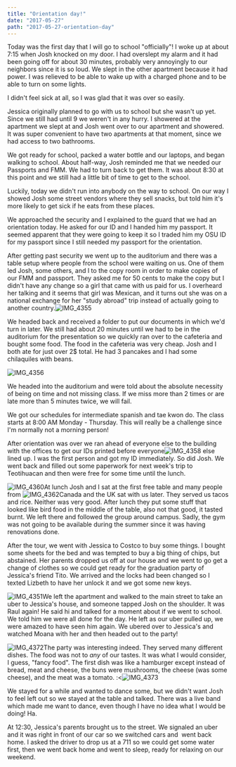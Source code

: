 ```yaml
---
title: "Orientation day!"
date: "2017-05-27"
path: "2017-05-27-orientation-day"
---
```


Today was the first day that I will go to school "officially"! I woke up at about 7:15 when Josh knocked on my door. I had overslept my alarm and it had been going off for about 30 minutes, probably very annoyingly to our neighbors since it is so loud. We slept in the other apartment because it had power. I was relieved to be able to wake up with a charged phone and to be able to turn on some lights.

I didn't feel sick at all, so I was glad that it was over so easily.

Jessica originally planned to go with us to school but she wasn't up yet. Since we still had until 9 we weren't in any hurry. I showered at the apartment we slept at and Josh went over to our apartment and showered. It was super convenient to have two apartments at that moment, since we had access to two bathrooms.

We got ready for school, packed a water bottle and our laptops, and began walking to school. About half-way, Josh reminded me that we needed our Passports and FMM. We had to turn back to get them. It was about 8:30 at this point and we still had a little bit of time to get to the school.

Luckily, today we didn't run into anybody on the way to school. On our way I showed Josh some street vendors where they sell snacks, but told him it's more likely to get sick if he eats from these places.

We approached the security and I explained to the guard that we had an orientation today. He asked for our ID and I handed him my passport. It seemed apparent that they were going to keep it so I traded him my OSU ID for my passport since I still needed my passport for the orientation.

After getting past security we went up to the auditorium and there was a table setup where people from the school were waiting on us. One of them led Josh, some others, and I to the copy room in order to make copies of our FMM and passport. They asked me for 50 cents to make the copy but I didn't have any change so a girl that came with us paid for us. I overheard her talking and it seems that girl was Mexican, and it turns out she was on a national exchange for her "study abroad" trip instead of actually going to another country.![IMG_4355](https://mcquadeblog.files.wordpress.com/2017/05/img_43551.jpg?w=169)

We headed back and received a folder to put our documents in which we'd turn in later. We still had about 20 minutes until we had to be in the auditorium for the presentation so we quickly ran over to the cafeteria and bought some food. The food in the cafeteria was very cheap. Josh and I both ate for just over 2$ total. He had 3 pancakes and I had some chilaquiles with beans.

![IMG_4356](https://mcquadeblog.files.wordpress.com/2017/05/img_4356.jpg?w=169)

We headed into the auditorium and were told about the absolute necessity of being on time and not missing class. If we miss more than 2 times or are late more than 5 minutes twice, we will fail.

We got our schedules for intermediate spanish and tae kwon do. The class starts at 8:00 AM Monday - Thursday. This will really be a challenge since I'm normally not a morning person!

After orientation was over we ran ahead of everyone else to the building with the offices to get our IDs printed before everyone![IMG_4358](https://mcquadeblog.files.wordpress.com/2017/05/img_4358-e1495952031615.jpg?w=150) else lined up. I was the first person and got my ID immediately. So did Josh. We went back and filled out some paperwork for next week's trip to Teotihuacan and then were free for some time until the lunch.

![IMG_4360](https://mcquadeblog.files.wordpress.com/2017/05/img_43602.jpg?w=150)At lunch Josh and I sat at the first free table and many people from ![IMG_4362](https://mcquadeblog.files.wordpress.com/2017/05/img_43621.jpg?w=84)Canada and the UK sat with us later. They served us tacos and rice. Neither was very good. After lunch they put some stuff that looked like bird food in the middle of the table, also not that good, it tasted burnt. We left there and followed the group around campus. Sadly, the gym was not going to be available during the summer since it was having renovations done.

After the tour, we went with Jessica to Costco to buy some things. I bought some sheets for the bed and was tempted to buy a big thing of chips, but abstained. Her parents dropped us off at our house and we went to go get a change of clothes so we could get ready for the graduation party of Jessica's friend Tito. We arrived and the locks had been changed so I texted Lizbeth to have her unlock it and we got some new keys.

![IMG_4351](https://mcquadeblog.files.wordpress.com/2017/05/img_4351-e1495952364223.jpg?w=300)We left the apartment and walked to the main street to take an uber to Jessica's house, and someone tapped Josh on the shoulder. It was Raul again! He said hi and talked for a moment about if we went to school. We told him we were all done for the day. He left as our uber pulled up, we were amazed to have seen him again. We ubered over to Jessica's and watched Moana with her and then headed out to the party!

![IMG_4372](https://mcquadeblog.files.wordpress.com/2017/05/img_4372.jpg?w=169)The party was interesting indeed. They served many different dishes. The food was not to *any* of our tastes. It was what I would consider, I guess, "fancy food". The first dish was like a hamburger except instead of bread, meat and cheese, the buns were mushrooms, the cheese (was some cheese), and the meat was a tomato. :<![IMG_4373](https://mcquadeblog.files.wordpress.com/2017/05/img_4373.jpg?w=169)

We stayed for a while and wanted to dance some, but we didn't want Josh to feel left out so we stayed at the table and talked. There was a live band which made me want to dance, even though I have no idea what I would be doing! Ha.

At 12:30, Jessica's parents brought us to the street. We signaled an uber and it was right in front of our car so we switched cars and  went back home. I asked the driver to drop us at a 711 so we could get some water first, then we went back home and went to sleep, ready for relaxing on our weekend.

